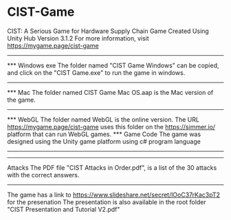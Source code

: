 # CIST-Game
CIST: A Serious Game for Hardware Supply Chain
Game Created Using Unity Hub Version 3.1.2
For more information, visit https://mygame.page/cist-game
*****************
*** Windows exe
The folder named "CIST Game Windows" can be copied, and click on the "CIST Game.exe" to run the game in windows.
*****************
*** Mac
The folder named CIST Game Mac OS.aap is the Mac version of the game.
***************** 
*** WebGL
The folder named WebGL is the online version. The URL https://mygame.page/cist-game uses this folder on the https://simmer.io/ platform that can run WebGL games.
*** Game Code
The game was designed using the Unity game platform using c# program language
*****************
*****************
Attacks
The PDF file "CIST Attacks in Order.pdf", is a list of the 30 attacks with the correct answers.  
*****************
The game has a link to https://www.slideshare.net/secret/lOoC37rKac3pT2 for the presenation
The presentation is also available in the root folder "CIST Presentation and Tutorial V2.pdf" 
